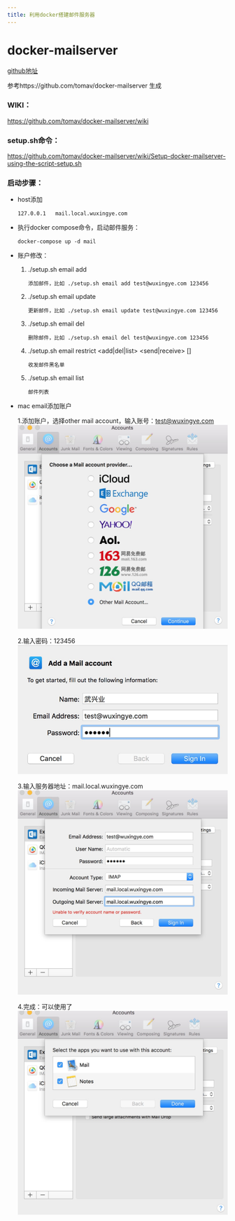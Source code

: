 ```yaml
---
title: 利用docker搭建邮件服务器
---
```


# docker-mailserver 

[github地址](https://github.com/wuxingye/docker-mailserver)

参考https://github.com/tomav/docker-mailserver 生成

### WIKI：
https://github.com/tomav/docker-mailserver/wiki

### setup.sh命令：
https://github.com/tomav/docker-mailserver/wiki/Setup-docker-mailserver-using-the-script-setup.sh

### 启动步骤：

- host添加
    ````
    127.0.0.1	mail.local.wuxingye.com
    ````
- 执行docker compose命令，启动邮件服务：
    ````
    docker-compose up -d mail
    ````
- 账户修改：
    1. ./setup.sh email add <email> <password>
       ````
       添加邮件，比如 ./setup.sh email add test@wuxingye.com 123456
       ````
    2. ./setup.sh email update <email> <password>
       ````
       更新邮件，比如 ./setup.sh email update test@wuxingye.com 123456
       ````
    3. ./setup.sh email del <email>
       ````
       删除邮件，比如 ./setup.sh email del test@wuxingye.com 123456
       ````
    4. ./setup.sh email restrict <add|del|list> <send|receive> [<email>]
       ````
       收发邮件黑名单
       ````
    5. ./setup.sh email list
       ````
       邮件列表
       ````
- mac email添加账户

   1.添加账户，选择other mail account，输入账号：test@wuxingye.com
    ![账号](利用docker搭建邮件服务器/account.jpeg)
    
   2.输入密码：123456
    ![密码](利用docker搭建邮件服务器/signin.jpeg)
    
   3.输入服务器地址：mail.local.wuxingye.com
    ![服务器](利用docker搭建邮件服务器/server.jpeg)
    
   4.完成：可以使用了
    ![完成](利用docker搭建邮件服务器/down.jpeg)
